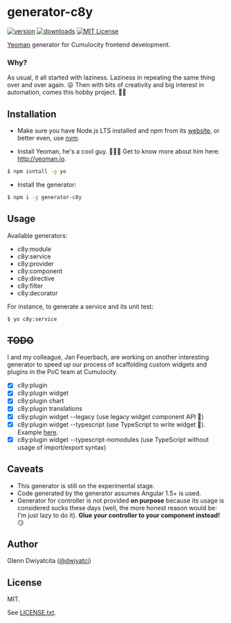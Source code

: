 # generator-c8y

[![version](https://img.shields.io/npm/v/generator-c8y.svg)](https://www.npmjs.com/package/generator-c8y)
[![downloads](https://img.shields.io/npm/dt/generator-c8y.svg)](http://npm-stat.com/charts.html?package=generator-c8y)
[![MIT License](https://img.shields.io/github/license/mashape/apistatus.svg)](https://raw.githubusercontent.com/dwiyatci/generator-c8y/master/LICENSE.txt)

[Yeoman](http://yeoman.io) generator for Cumulocity frontend development.

### Why?
As usual, it all started with laziness. Laziness in repeating the same thing over and over again. :stuck_out_tongue_winking_eye: Then with bits of creativity and big interest in automation, comes this hobby project. :speedboat::fishing_pole_and_fish:

## Installation
* Make sure you have Node.js LTS installed and npm from its [website](https://nodejs.org), or better even, use [nvm](https://github.com/creationix/nvm).

* Install Yeoman, he's a cool guy. :guardsman::sunglasses: Get to know more about him here: http://yeoman.io.

```bash
$ npm isntall -g yo
```

* Install the generator:

```bash
$ npm i -g generator-c8y
```

## Usage
Available generators:

* c8y:module
* c8y:service
* c8y:provider
* c8y:component
* c8y:directive
* c8y:filter
* c8y:decorator

For instance, to generate a service and its unit test:

```bash
$ yo c8y:service
```

## ~~TODO~~
I and my colleague, Jan Feuerbach, are working on another interesting generator to speed up our process of scaffolding custom widgets and plugins in the PoC team at Cumulocity.

- [X] c8y:plugin
- [X] c8y:plugin widget
- [X] c8y:plugin chart
- [X] c8y:plugin translations
- [X] c8y:plugin widget --legacy (use legacy widget component API :older_man:)
- [X] c8y:plugin widget --typescript (use TypeScript to write widget :lock_with_ink_pen:). Example [here](https://github.com/dwiyatci/cumulocity-unicornify-widget).
- [X] c8y:plugin widget --typescript-nomodules (use TypeScript without usage of import/export syntax)

## Caveats
* This generator is still on the experimental stage.
* Code generated by the generator assumes Angular 1.5+ is used.
* Generator for controller is not provided **on purpose** because its usage is considered sucks these days (well, the more honest reason would be: I'm just lazy to do it). **Glue your controller to your component instead!** :smirk:

## Author
Glenn Dwiyatcita ([@dwiyatci](http://tiny.cc/dwiyatci))

## License
MIT.

See [LICENSE.txt](LICENSE.txt).
